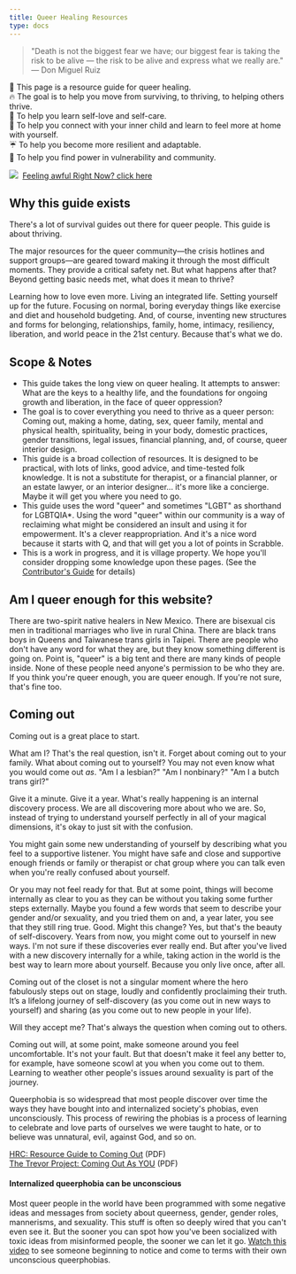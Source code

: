 ```yaml
---
title: Queer Healing Resources
type: docs
---
```


> "Death is not the biggest fear we have; our biggest fear is taking the risk to be alive — the risk to be alive and express what we really are."  
> — Don Miguel Ruiz

🌈 This page is a resource guide for queer healing.  
🔥 The goal is to help you move from surviving, to thriving, to helping others thrive.  
💅 To help you learn self-love and self-care.  
🧒 To help you connect with your inner child and learn to feel more at home with yourself.  
☔️ To help you become more resilient and adaptable.  
💪 To help you find power in vulnerability and community.  

<div class="imgbox">
    <img src="/img/arrow.gif">&nbsp;&nbsp;<a href="/docs/fml">Feeling awful Right Now? click here</a>
</div>

## Why this guide exists

There's a lot of survival guides out there for queer people. This guide is about thriving.

The major resources for the queer community—the crisis hotlines and support groups—are geared toward making it through the most difficult moments. They provide a critical safety net. But what happens after that? Beyond getting basic needs met, what does it mean to thrive?

Learning how to love even more. Living an integrated life. Setting yourself up for the future. Focusing on normal, boring everyday things like exercise and diet and household budgeting. And, of course, inventing new structures and forms for belonging, relationships, family, home, intimacy, resiliency, liberation, and world peace in the 21st century. Because that's what we do.

## Scope & Notes

* This guide takes the long view on queer healing. It attempts to answer: What are the keys to a healthy life, and the foundations for ongoing growth and liberation, in the face of queer oppression?
* The goal is to cover everything you need to thrive as a queer person: Coming out, making a home, dating, sex, queer family, mental and physical health, spirituality, being in your body, domestic practices, gender transitions, legal issues, financial planning, and, of course, queer interior design.
* This guide is a broad collection of resources. It is designed to be practical, with lots of links, good advice, and time-tested folk knowledge. It is not a substitute for therapist, or a financial planner, or an estate lawyer, or an interior designer... it's more like a concierge. Maybe it will get you where you need to go.
* This guide uses the word "queer" and sometimes "LGBT" as shorthand for LGBTQIA*. Using the word "queer" within our community is a way of reclaiming what might be considered an insult and using it for empowerment. It's a clever reappropriation. And it's a nice word because it starts with Q, and that will get you a lot of points in Scrabble. 
* This is a work in progress, and it is village property. We hope you'll consider dropping some knowledge upon these pages. (See the [Contributor's Guide](https://github.com/tashian/heal.lgbt/blob/master/README.md) for details)

## Am I queer enough for this website?

There are two-spirit native healers in New Mexico. There are bisexual cis men in traditional marriages who live in rural China. There are black trans boys in Queens and Taiwanese trans girls in Taipei. There are people who don't have any word for what they are, but they know something different is going on. Point is, "queer" is a big tent and there are many kinds of people inside. None of these people need anyone's permission to be who they are. If you think you're queer enough, you are queer enough. If you're not sure, that's fine too.

## Coming out

Coming out is a great place to start.

What am I? That's the real question, isn't it. Forget about coming out to your family. What about coming out to yourself? You may not even know what you would come out _as_. "Am I a lesbian?" "Am I nonbinary?" "Am I a butch trans girl?"

Give it a minute. Give it a year. What's really happening is an internal discovery process. We are all discovering more about who we are. So, instead of trying to understand yourself perfectly in all of your magical dimensions, it's okay to just sit with the confusion.

You might gain some new understanding of yourself by describing what you feel to a supportive listener. You might have safe and close and supportive enough friends or family or therapist or chat group where you can talk even when you're really confused about yourself.

Or you may not feel ready for that. But at some point, things will become internally as clear to you as they can be without you taking some further steps externally. Maybe you found a few words that seem to describe your gender and/or sexuality, and you tried them on and, a year later, you see that they still ring true. Good. Might this change? Yes, but that's the beauty of self-discovery. Years from now, you might come out to yourself in new ways. I'm not sure if these discoveries ever really end. But after you've lived with a new discovery internally for a while, taking action in the world is the best way to learn more about yourself. Because you only live once, after all.


Coming out of the closet is not a singular moment where the hero fabulously steps out on stage, loudly and confidently proclaiming their truth. It’s a lifelong journey of self-discovery (as you come out in new ways to yourself) and sharing (as you come out to new people in your life).

Will they accept me? That's always the question when coming out to others.

Coming out will, at some point, make someone around you feel uncomfortable. It's not your fault. But that doesn't make it feel any better to, for example, have someone scowl at you when you come out to them. Learning to weather other people's issues around sexuality is part of the journey.

Queerphobia is so widespread that most people discover over time the ways they have bought into and internalized society's phobias, even unconsciously. This process of rewiring the phobias is a process of learning to celebrate and love parts of ourselves we were taught to hate, or to believe was unnatural, evil, against God, and so on.

[HRC: Resource Guide to Coming Out](https://assets2.hrc.org/files/assets/resources/resource_guide_april_2014.pdf?_ga=2.126552526.2109471886.1562269796-438205338.1562269796) (PDF)   
[The Trevor Project: Coming Out As YOU](https://www.thetrevorproject.org/wp-content/uploads/2017/09/ComingOutAsYou.pdf) (PDF)  

#### Internalized queerphobia can be unconscious

Most queer people in the world have been programmed with some negative ideas and messages from society about queerness, gender, gender roles, mannerisms, and sexuality. This stuff is often so deeply wired that you can't even see it. But the sooner you can spot how you've been socialized with toxic ideas from misinformed people, the sooner we can let it go. [Watch this video](https://www.youtube.com/watch?v=98ApKUqb-RQ) to see someone beginning to notice and come to terms with their own unconscious queerphobias.


